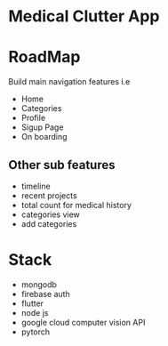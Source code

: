 # Medical Clutter App

# RoadMap
Build main navigation features i.e
* Home
* Categories
* Profile
* Sigup Page
* On boarding

## Other sub features
* timeline
* recent projects
* total count for medical history
* categories view
* add categories

# Stack
* mongodb
* firebase auth
* flutter
* node js
* google cloud computer vision API
* pytorch
